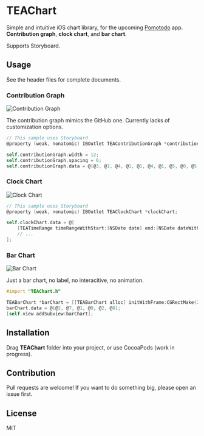 # TEAChart

Simple and intuitive iOS chart library, for the upcoming [Pomotodo](http://pomotodo.com/) app. **Contribution graph**, **clock chart**, and **bar chart**.

Supports Storyboard.

## Usage

See the header files for complete documents.

### Contribution Graph

![Contribution Graph](http://i.imgur.com/9JsSt23.png)

The contribution graph mimics the GitHub one. Currently lacks of customization options.

```objective-c
// This sample uses Storyboard
@property (weak, nonatomic) IBOutlet TEAContributionGraph *contributionGraph;

self.contributionGraph.width = 12;
self.contributionGraph.spacing = 6;
self.contributionGraph.data = @[@3, @1, @4, @1, @1, @4, @1, @5, @0, @5, @6, @3, @1, @4, @1, @5, @9, @2, @6, @0, @2, @6, @3, @2, @3, @1, @4, @1, @5, @9];
```

### Clock Chart

![Clock Chart](http://i.imgur.com/dbk0a5f.png)

```objective-c
// This sample uses Storyboard
@property (weak, nonatomic) IBOutlet TEAClockChart *clockChart;

self.clockChart.data = @[
    [TEATimeRange timeRangeWithStart:[NSDate date] end:[NSDate dateWithTimeIntervalSinceNow:3600]],
    // ...
];
```

### Bar Chart

![Bar Chart](http://i.imgur.com/ScJksKh.png)

Just a bar chart, no label, no interacitive, no animation.

```objective-c
#import "TEAChart.h"

TEABarChart *barChart = [[TEABarChart alloc] initWithFrame:CGRectMake(20, 20, 100, 40)];
barChart.data = @[@2, @7, @1, @8, @2, @8];
[self.view addSubview:barChart];
```

## Installation

Drag **TEAChart** folder into your project, or use CocoaPods (work in progress).

## Contribution

Pull requests are welcome! If you want to do something big, please open an issue first.

## License

MIT
